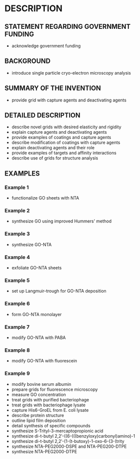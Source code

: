 # DESCRIPTION

## STATEMENT REGARDING GOVERNMENT FUNDING

- acknowledge government funding

## BACKGROUND

- introduce single particle cryo-electron microscopy analysis

## SUMMARY OF THE INVENTION

- provide grid with capture agents and deactivating agents

## DETAILED DESCRIPTION

- describe novel grids with desired elasticity and rigidity
- explain capture agents and deactivating agents
- provide examples of coatings and capture agents
- describe modification of coatings with capture agents
- explain deactivating agents and their role
- provide examples of targets and affinity interactions
- describe use of grids for structure analysis

## EXAMPLES

### Example 1

- functionalize GO sheets with NTA

### Example 2

- synthesize GO using improved Hummers' method

### Example 3

- synthesize GO-NTA

### Example 4

- exfoliate GO-NTA sheets

### Example 5

- set up Langmuir-trough for GO-NTA deposition

### Example 6

- form GO-NTA monolayer

### Example 7

- modify GO-NTA with PABA

### Example 8

- modify GO-NTA with fluorescein

### Example 9

- modify bovine serum albumin
- prepare grids for fluorescence microscopy
- measure GO concentration
- treat grids with purified bacteriophage
- treat grids with bacteriophage lysate
- capture His6-GroEL from E. coli lysate
- describe protein structure
- outline lipid film deposition
- detail synthesis of specific compounds
- synthesize S-Trityl-3-mercaptopropionic acid
- synthesize di-t-butyl 2,2′-((6-(((benzyloxy)carbonyl)amino)-1
- synthesize di-t-butyl 2,2′-(1-(t-butoxy)-1-oxo-6-(3-(trity
- synthesize NTA-PEG2000-DSPE and NTA-PEG200-DTPE
- synthesize NTA-PEG2000-DTPE

